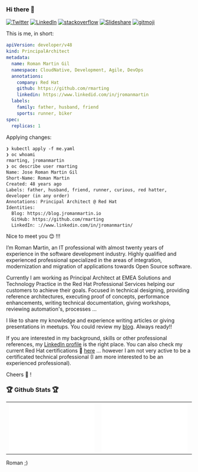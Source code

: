 ### Hi there 👋

[![Twitter](https://img.shields.io/badge/Twitter-1DA1F2?style=flat&logo=Twitter&logoColor=white&link=https://twitter.com/ppatierno)](https://twitter.com/jromanmartin)
[![LinkedIn](https://img.shields.io/badge/LinkedIn-0077B5?style=flat&logo=LinkedIn&logoColor=white&link=https://www.linkedin.com/in/paolopatierno/)](https://www.linkedin.com/in/jromanmartin)
[![stackoverflow](https://img.shields.io/static/v1?style=flat-square&logo=stackoverflow&label=&message=StackOverflow&color=5b5b5b&labelColor=5b5b5b)](https://stackoverflow.com/users/10648647/roman-martin)
[![Slideshare](https://img.shields.io/badge/Slideshare-13b086?style=flat&logo=Slideshare&logoColor=white&link=https://www.slideshare.net/paolopat)](https://www.slideshare.net/jromanmartin)
[![gitmoji](https://img.shields.io/badge/gitmoji-%20😜%20😍-FFDD67.svg?style=flat-square)](https://gitmoji.dev)

<!--
**rmarting/rmarting** is a ✨ _special_ ✨ repository because its `README.md` (this file) appears on your GitHub profile.

Here are some ideas to get you started:

- 🔭 I’m currently working on ...
- 🌱 I’m currently learning ...
- 👯 I’m looking to collaborate on ...
- 🤔 I’m looking for help with ...
- 💬 Ask me about ...
- 📫 How to reach me: ...
- 😄 Pronouns: ...
- ⚡ Fun fact: ...
-->


This is me, in short:

```yaml
apiVersion: developer/v48
kind: PrincipalArchitect
metadata:
  name: Roman Martin Gil
  namespace: CloudNative, Development, Agile, DevOps
  annotations:
    company: Red Hat
    github: https://github.com/rmarting
    linkedin: https://www.linkedid.com/in/jromanmartin
  labels:
    family: father, husband, friend
    sports: runner, biker
spec:
  replicas: 1
```

Applying changes:

```shell
❯ kubectl apply -f me.yaml
❯ oc whoami
rmarting, jromanmartin
❯ oc describe user rmarting
Name: Jose Roman Martin Gil
Short-Name: Roman Martin
Created: 48 years ago
Labels: father, husband, friend, runner, curious, red hatter, developer (in any order)
Annotations: Principal Architect @ Red Hat
Identities:
  Blog: https://blog.jromanmartin.io
  GitHub: https://github.com/rmarting
  LinkedIn: ://www.linkedin.com/in/jromanmartin/
```

Nice to meet you :blush: !!!

I’m Roman Martin, an IT professional with almost twenty years of experience in the software development industry.
Highly qualified and experienced professional specialized in the areas of integration, modernization
and migration of applications towards Open Source software.

Currently I am working as Principal Architect at EMEA Solutions and Technology Practice in the Red Hat Professional Services
helping our customers to achieve their goals. Focused in technical designing, providing reference architectures, executing proof of concepts,
performance enhancements, writing technical documentation, giving workshops, reviewing automation's, processes ...

I like to share my knowledge and experience writing articles or giving presentations in meetups. You could
review my [blog](https://blog.jromanmartin.io). Always ready!!

If you are interested in my background, skills or other professional references,
my [LinkedIn profile](https://www.linkedin.com/in/jromanmartin/) is the right place. You can also check my current
Red Hat certifications 🎩 [here](https://rhtapps.redhat.com/verify?certId=180-010-845) ... however I am not very active
to be a certificated technical professional (I am more interested to be an experienced professional).

Cheers :beers: !

### 🏆 Github Stats 🏆

<div align="center">
<table><tr><td valign="top" width="50%">
<img src="https://raw.githubusercontent.com/rmarting/github-stats/master/generated/overview.svg" align="left" style="width: 98%" />
</td><td valign="top" width="50%">
<img src="https://raw.githubusercontent.com/rmarting/github-stats/master/generated/languages.svg" align="left" style="width: 98%" />
</td></tr></table>
</div>

Roman ;)
